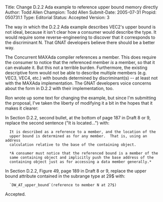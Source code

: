 Title:       Change D.2.2 Ada example to reference upper bound memory directly
Author:      Todd Allen
Champion:    Todd Allen
Submit-Date: 2005-07-31
Propid:      050731.1
Type:        Editorial
Status:      Accepted
Version:     3

The way in which the D.2.2 Ada example describes VEC2's upper bound is not
ideal, because it isn't clear how a consumer would describe the type.  It
would require some reverse-engineering to discover that it corresponds to the
discriminant N.  That GNAT developers believe there should be a better way.

The Concurrent MAXAda compiler references a member.  This does require the
consumer to notice that the referenced member *is* a member, so that it can
evaluate it.  But this not a terrible burden.  Furthermore, the existing
descriptive form would not be able to describe multiple members (e.g. VEC3,
VEC4, etc.) with bounds determined by discriminant(s) -- at least not with
the MAXAda implementation.  The GNAT developers voice concerns about the form
in D.2.2 with their implementation, too.

Ron wrote up some text for changing the example, but since I'm submitting the
proposal, I've taken the liberty of modifying it a bit in the hopes that it
makes it clearer:

  In Section D.2.2, second bullet, at the bottom of page 187 in Draft 8 or 9,
  replace the second sentence ("It is located...")  with:
 
      It is described as a reference to a member, and the location of the
      upper bound is determined as for any member.  That is, using an address
      calculation relative to the base of the containing object.
  
      *A consumer must notice that the referenced bound is a member of the
      same containing object and implicitly push the base address of the
      containing object just as for accessing a data member generally.*
  
  In Section D.2.2, Figure 49, page 189 in Draft 8 or 9, replace the upper
  bound attribute contained in the subrange type at 29$ with:
  
      `DW_AT_upper_bound`(reference to member N at 27$)

Accepted.
